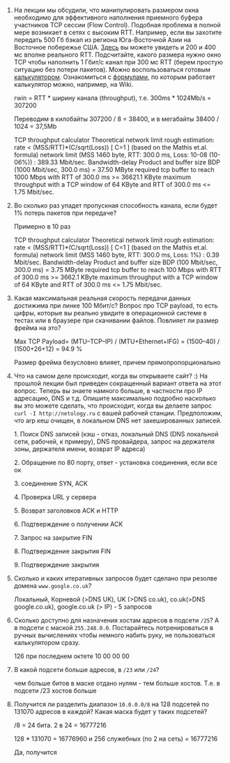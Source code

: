 <ol>
<li>
<p>На лекции мы обсудили, что манипулировать размером окна необходимо для эффективного наполнения приемного буфера участников TCP сессии (Flow Control). Подобная проблема в полной мере возникает в сетях с высоким RTT. Например, если вы захотите передать 500 Гб бэкап из региона Юга-Восточной Азии на Восточное побережье США. <a href="https://www.cloudping.co/grid" rel="nofollow">Здесь</a> вы можете увидеть и 200 и 400 мс вполне реального RTT. Подсчитайте, какого размера нужно окно TCP чтобы наполнить 1 Гбит/с канал при 300 мс RTT (берем простую ситуацию без потери пакетов). Можно воспользоваться готовым <a href="https://www.switch.ch/network/tools/tcp_throughput/" rel="nofollow">калькулятором</a>. Ознакомиться с <a href="https://en.wikipedia.org/wiki/TCP_tuning" rel="nofollow">формулами</a>, по которым работает калькулятор можно, например, на Wiki.</p>
<p> rwin = RTT * ширину канала (throughput), т.е. 300ms * 1024Mb/s = 307200
<p> Переводим в килобайты 307200 / 8 = 38400, и в мегабайты 38400 / 1024 = 37,5Mb
<p> 
TCP throughput calculator
Theoretical network limit
rough estimation: rate < (MSS/RTT)*(C/sqrt(Loss)) [ C=1 ] (based on the Mathis et.al. formula)
network limit (MSS 1460 byte, RTT: 300.0 ms, Loss: 10-08 (10-06%)) : 389.33 Mbit/sec.
Bandwidth-delay Product and buffer size
BDP (1000 Mbit/sec, 300.0 ms) = 37.50 MByte
required tcp buffer to reach 1000 Mbps with RTT of 300.0 ms >= 36621.1 KByte
maximum throughput with a TCP window of 64 KByte and RTT of 300.0 ms <= 1.75 Mbit/sec.
</li>
<li>
<p>Во сколько раз упадет пропускная способность канала, если будет 1% потерь пакетов при передаче?</p>
<p> Примерно в 10 раз
<p>
TCP throughput calculator
Theoretical network limit
rough estimation: rate < (MSS/RTT)*(C/sqrt(Loss)) [ C=1 ] (based on the Mathis et.al. formula)
network limit (MSS 1460 byte, RTT: 300.0 ms, Loss: 1%) : 0.39 Mbit/sec.
Bandwidth-delay Product and buffer size
BDP (100 Mbit/sec, 300.0 ms) = 3.75 MByte
required tcp buffer to reach 100 Mbps with RTT of 300.0 ms >= 3662.1 KByte
maximum throughput with a TCP window of 64 KByte and RTT of 300.0 ms <= 1.75 Mbit/sec.
</li>
<li>
<p>Какая  максимальная реальная скорость передачи данных достижима при линке 100 Мбит/с? Вопрос про TCP payload, то есть цифры, которые вы реально увидите в операционной системе в тестах или в браузере при скачивании файлов. Повлияет ли размер фрейма на это?</p>
<p> Max TCP Payload= (MTU–TCP–IP) / (MTU+Ethernet+IFG) = (1500–40) / (1500+26+12) = 94.9 %
<p> Размер фрейма безусловно влияет, причем прямопропорционально
</li>
<li>
<p>Что на самом деле происходит, когда вы открываете сайт? :)
На прошлой лекции был приведен сокращенный вариант ответа на этот вопрос. Теперь вы знаете намного больше, в частности про IP адресацию, DNS и т.д.
Опишите максимально подробно насколько вы это можете сделать, что происходит, когда вы делаете запрос <code>curl -I http://netology.ru</code> с вашей рабочей станции. Предположим, что arp кеш очищен, в локальном DNS нет закешированных записей.</p>
<p> 1. Поиск DNS записей (кэш - отказ, локальный DNS (DNS локальной сети, рабочей, к примеру), DNS провайдера, запрос на держателя зоны, держателя имени, возврат IP адреса)
<p> 2. Обращение по 80 порту, ответ - установка соединения, если все ок
<p> 3. соединение SYN, ACK
<p> 4. Проверка URL у сервера
<p> 5. Возврат заголовков ACK и HTTP
<p> 6. Подтверждение о получении ACK
<p> 7. Запрос на закрытие FIN
<p> 8. Подтверждение закрытия FIN
<p> 9. Подтверждение закрытия
</li>
<li>
<p>Сколько и каких итеративных запросов будет сделано при резолве домена <code>www.google.co.uk</code>?</p>
<p> Локальный, Корневой (>DNS UK), UK (>DNS co.uk), co.uk(>DNS google.co.uk), google.co.uk (> IP) - 5 запросов
</li>
<li>
<p>Сколько доступно для назначения хостам адресов в подсети <code>/25</code>? А в подсети с маской <code>255.248.0.0</code>. Постарайтесь потренироваться в ручных вычислениях чтобы немного набить руку, не пользоваться калькулятором сразу.</p>
<p> 126 при последнем октете 10 00 00 00
</li>
<li>
<p>В какой подсети больше адресов, в <code>/23</code> или <code>/24</code>?</p>
<p> чем больше битов в маске отдано нулям - тем больше хостов. Т.е. в подсети /23 хостов больше
</li>
<li>
<p>Получится ли разделить диапазон <code>10.0.0.0/8</code> на 128 подсетей по 131070 адресов в каждой? Какая маска будет у таких подсетей?</p>
<p>/8 = 24 бита. 2 в 24 = 16777216
<p>128 * 131070 = 16776960 и 256 служебных (по 2 на сеть) = 16777216
<p> Да, получится
</li>
</ol>
